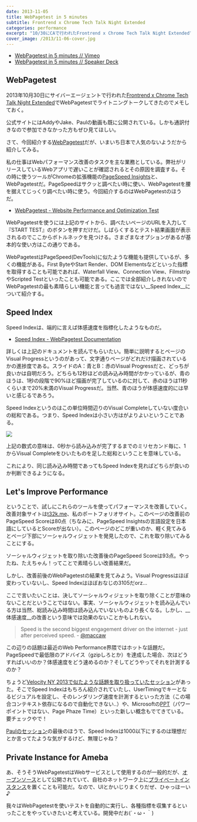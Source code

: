 ```yaml
---
date: 2013-11-05
title: WebPagetest in 5 minutes
subtitle: Frontrend x Chrome Tech Talk Night Extended
categories: performance
excerpt: "10/30にCAで行われたFrontrend x Chrome Tech Talk Night ExtendedでWebPagetestでライトニングトークしてきたのでメモしておく。"
cover_image: /2013/11-06-cover.jpg
---
```


<script async class="speakerdeck-embed" data-id="2194dea0233401314f283ee30ec95e6c" data-ratio="1.33333333333333" src="//speakerdeck.com/assets/embed.js"></script>

+ [WebPagetest in 5 minutes // Vimeo](https://vimeo.com/78323495)
+ [WebPagetest in 5 minutes // Speaker Deck](https://speakerdeck.com/t32k/webpagetest-in-5-minutes)

## WebPagetest

2013年10月30日にサイバーエージェントで行われた[Frontrend x Chrome Tech Talk Night Extended](http://frontrend.github.io/events/chrome/)でWebPagetestでライトニングトークしてきたのでメモしておく。

公式サイトにはAddyやJake、Paulの動画も既に公開されている。しかも通訳付きなので参加できなかった方もぜひ見てほしい。

さて、今回紹介する[WebPagetest](http://www.webpagetest.org/)だが、いまいち日本で人気のないようだから紹介してみる。

私の仕事はWebパフォーマンス改善のタスクを主な業務としている。弊社がリリースしているWebアプリで遅いことが確認されるとその原因を調査する。その時に使うツールがChromeの拡張機能の[PageSpeed Insights](https://chrome.google.com/webstore/detail/pagespeed-insights-by-goo/gplegfbjlmmehdoakndmohflojccocli)と、WebPagetestだ。PageSpeedはサクッと調べたい時に使い、WebPagetestを腰を据えてじっくり調べたい時に使う。今回紹介するのはWebPagetestのほうだ。

+ [WebPagetest - Website Performance and Optimization Test](http://www.webpagetest.org/)

WebPagetestを使うには上記のサイトから、調べたいページのURLを入力して『START TEST』のボタンを押すだけだ。しばらくするとテスト結果画面が表示されるのでここからボトルネックを見つける。さまざまなオプションがあるが基本的な使い方はこの通りである。

WebPagetestはPageSpeed(DevTools)に似たような機能も提供しているが、多くの機能がある。First ByteやStart Render、DOM Elementsなどといった指標を取得することも可能であれば、Waterfall View、Connection View、FilmstripやScripted Testといったことも可能である。ここでは全部紹介しきれないのでWebPagetestの最も素晴らしい機能と言っても過言ではない__Speed Index__について紹介する。

## Speed Index

Speed Indexは、端的に言えば体感速度を指標化したようなものだ。

+ [Speed Index - WebPagetest Documentation](https://sites.google.com/a/webpagetest.org/docs/using-webpagetest/metrics/speed-index)

詳しくは上記のドキュメントを読んでもらいたい。簡単に説明するとページのVisual Progressというのがあって、文字通りページがどれだけ描画されているかの進捗度である。スライドのA：青とB：赤のVisual Progressだと、どっちが良いかは自明だろう。どちらも12秒ほどの読み込み時間がかかっているが、青のほうは、1秒の段階で90%ほど描画が完了しているのに対して、赤のほうは11秒くらいまで20%未満のVisual Progressだ。当然、青のほうが体感速度的には早いと感じるであろう。

Speed Indexというのはこの単位時間辺りのVisual Completeしていない度合いの総和である。つまり、Speed Indexは小さい方はがよりよいということである。

![](/mol/images/2013/11-06-fig.png)

上記の数式の意味は、0秒から読み込みが完了するまでのミリセカンド毎に、1からVisual Completeをひいたものを足した総和ということを意味している。

これにより、同じ読み込み時間であってもSpeed Indexを見ればどちらが良いのか判断できるようになる。

## Let's Improve Performance

ということで、試しにこれらのツールを使ってパフォーマンスを改善していく。改善対象サイトは[t32k.me](http://t32k.me/)、私のポートフォリオサイト。このページの改善前のPageSpeed Scoreは80点（ちなみに、PageSpeed Insightsの言語設定を日本語にしているとScoreが出ない）。このページのどこが重いのか、軽く見てみるとページ下部にソーシャルウィジェットを発見したので、これを取り除いてみることにする。

ソーシャルウィジェットを取り除いた改善後のPageSpeed Scoreは93点。やったね、たえちゃん！ってことで素晴らしい改善結果だ。

しかし、改善前後のWebPagetestの結果を見てみよう。Visual Progressはほぼ変わっていないし、Speed Indexはほぼおなじの3105だorz...

ここで言いたいことは、決してソーシャルウィジェットを取り除くことが意味のないことだということではない。事実、ソーシャルウィジェットを読み込んでいる方は当然、総読み込み時間は読み込んでいないものより長くなる。しかし、__体感速度__の改善という意味では効果のないことかもしれない。

> Speed is the second biggest engagement driver on the internet - just after perceived speed.  - [@maccaw](https://twitter.com/maccaw/status/380385677390516224)


この辺りの話題は最近のWeb Performance界隈ではホットな話題だ。PageSpeedで最低限のアドバイス（gzipしろとか）を達成した場合、次はどうすればいいのか？体感速度をどう速めるのか？そしてどうやってそれを計測するのか？


ちょうど[Velocity NY 2013で似たような話題を取り扱っていたセッション](http://velocityconf.com/velocityny2013/public/schedule/detail/31344)があった。そこでSpeed Indexはもちろん紹介されていたし、UserTimingでキーとなるビジュアルを設定し、そのレンダリング速度を計測するといった方法（この場合コンテキスト依存になるので自動化できない..）や、Microsoftの[PPT](http://programming.oreilly.com/2013/10/page-phase-time.html)（パワーポイントではない、Page Phaze Time）といった新しい概念もでてきている。要チェックやで！

[Paulのセッション](http://frontrend.github.io/events/chrome/#paul)の最後のほうで、Speed Indexは1000以下にするのは理想だとか言ってたような気がするけど、無理じゃね？

## Private Instance for Ameba

あ、そうそうWebPagetestはWebサービスとして使用するのが一般的だが、[オープンソース](https://github.com/WPO-Foundation/webpagetest)として公開されていて、自社のネットワーク上に[プライベートインスタンス](https://sites.google.com/a/webpagetest.org/docs/private-instances)を置くことも可能だ。なので、UIとかいじりまくりだぜ、ひゃっほーい♪

我々はWebPagetestを使いテストを自動的に実行し、各種指標を収集するといったことをやっていきたいと考えている。開発中だお(´・ω・｀)
